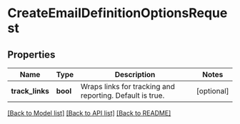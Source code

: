 # CreateEmailDefinitionOptionsRequest

## Properties
Name | Type | Description | Notes
------------ | ------------- | ------------- | -------------
**track_links** | **bool** | Wraps links for tracking and reporting. Default is true. | [optional] 

[[Back to Model list]](../README.md#documentation-for-models) [[Back to API list]](../README.md#documentation-for-api-endpoints) [[Back to README]](../README.md)


